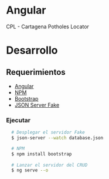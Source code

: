 # Angular

CPL - Cartagena Potholes Locator

# Desarrollo
## Requerimientos
- [Angular](https://angular.io/cli)
- [NPM](https://www.npmjs.com/)
- [Bootstrap](https://getbootstrap.com)
- [JSON Server Fake](https://jsonplaceholder.typicode.com/)

### Ejecutar 
```sh
  # Desplegar el servidor Fake
  $ json-server --watch database.json

  # NPM
  $ npm install bootstrap
  
  # Lanzar el servidor del CRUD
  $ ng serve --o
  
```
